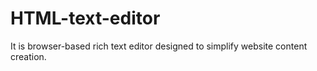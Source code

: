# HTML-text-editor


It is browser-based rich text editor designed to simplify website content creation. 